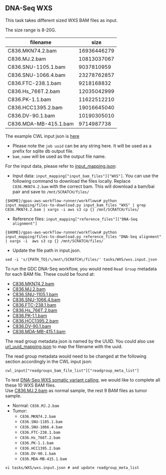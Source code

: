 ## DNA-Seq WXS

This task takes different sized WXS BAM files as input.

The size range is 8-20G.

filename|size
--------|----
C836.MKN74.2.bam|16936446279
C836.MJ.2.bam|10813037067
C836.SNU-1105.1.bam|9037810959
C836.SNU-1066.4.bam|23278762857
C836.FTC-238.1.bam|9218168832
C836.Hs_766T.2.bam|12035042999
C836.PK-1.1.bam|11622512210
C836.HCC1395.2.bam|19016645040
C836.DV-90.1.bam|10190305010
C836.MDA-MB-415.1.bam|9714987738

The example CWL input json is [here](wxs.input.json)
  * Please note the `job uuid` can be any string here. It will be used as a prefix for sqlite db output file.
  * `bam_name` will be used as the output file name.

For the input data, please refer to [input_mapping.json](../../input_mapping/input_mapping.json):
* Input data: `input_mapping["input_bam_files"]["WXS"]`. You can use the following command to download the files locally. Replace `C836.MKN74.2.bam` with the correct bam. This will download a bam/bai pair and save to `/mnt/SCRATCH/files/`

```
{$HOME}/gpas-aws-workflow-runner/workflows# python input_mapping/files-to-download.py input_bam_files "WXS" | grep C836.MKN74.2.bam | xargs -i aws s3 cp {} /mnt/SCRATCH/files/
```
* Reference files: `input_mapping["reference_files"]["DNA-Seq alignment"]`
```
{$HOME}/gpas-aws-workflow-runner/workflows# python input_mapping/files-to-download.py reference_files "DNA-Seq alignment" | xargs -i  aws s3 cp {} /mnt/SCRATCH/files/
```

* Update the file path in input.json.   
```
sed -i 's/{PATH_TO}/\/mnt\/SCRATCH\/files/' tasks/WXS/wxs.input.json
```

To run the GDC DNA-Seq workflow, you would need `Read Group` metadata for each BAM file. These could be found at:
* [C836.MKN74.2.bam](../../readgroup_metadata/WXS/eab21de1-bd9f-4916-a8e6-5b3b8540877b.json)
* [C836.MJ.2.bam](../../readgroup_metadata/WXS/8c3dbcbe-818c-48bb-8105-ea3107999dac.json)
* [C836.SNU-1105.1.bam](../../readgroup_metadata/WXS/a908f78f-fa23-4be2-9b1b-42710a69c1b4.json)
* [C836.SNU-1066.4.bam](../../readgroup_metadata/WXS/380e37b5-f5c5-4dee-ba46-9668fe67c210.json)
* [C836.FTC-238.1.bam](../../readgroup_metadata/WXS/005a752e-cf77-446a-b708-5a28d3a03170.json)
* [C836.Hs_766T.2.bam](../../readgroup_metadata/WXS/0a470930-2ebb-4d7b-a59d-045ed1215fb1.json)
* [C836.PK-1.1.bam](../../readgroup_metadata/WXS/3a8d9e5f-4390-4754-be9d-5484f9b03b83.json)
* [C836.HCC1395.2.bam](../../readgroup_metadata/WXS/b200ac58-91e1-4a2b-a396-4cc3118f963b.json)
* [C836.DV-90.1.bam](../../readgroup_metadata/WXS/232aada6-2001-4359-880a-e630f4287b59.json)
* [C836.MDA-MB-415.1.bam](../../readgroup_metadata/WXS/9efa8d39-37e0-4236-9737-e14ddcfd93ff.json)

The read group metadata json is named by the UUID. You could also use [url_uuid_mapping.json](../../input_mapping/url_uuid_mapping.tsv) to map the filename with the uuid. </br>

The read group metadata would need to be changed at the following section accordingly in the CWL input json:

`cwl_input["readgroups_bam_file_list"]["readgroup_meta_list"]`

To test [DNA-Seq WXS somatic variant calling](../../tasks/WXS-variant-calling/README.md), we would like to complete all these 10 WXS BAM files. </br>
Use [C836.MJ.2.bam](../../readgroup_metadata/WXS/8c3dbcbe-818c-48bb-8105-ea3107999dac.json) as normal sample, the rest 9 BAM files as tumor sample.

* Normal: `C836.MJ.2.bam`
* Tumor:
  * `C836.MKN74.2.bam`
  * `C836.SNU-1105.1.bam`
  * `C836.SNU-1066.4.bam`
  * `C836.FTC-238.1.bam`
  * `C836.Hs_766T.2.bam`
  * `C836.PK-1.1.bam`
  * `C836.HCC1395.2.bam`
  * `C836.DV-90.1.bam`
  * `C836.MDA-MB-415.1.bam`

```
vi tasks/WXS/wxs.input.json # and update readgroup_meta_list 
```